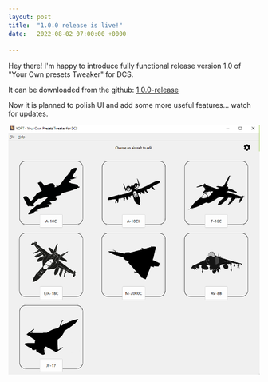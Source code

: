 ```yaml
---
layout: post
title:  "1.0.0 release is live!"
date:   2022-08-02 07:00:00 +0000

---
```

Hey there!
I'm happy to introduce fully functional release version 1.0 of "Your Own presets Tweaker" for DCS.

It can be downloaded from the github: [1.0.0-release](https://github.com/SilverSwift/DCS_CMS_Editor/releases/tag/1.0.0-release)

Now it is planned to polish UI and add some more useful features... watch for updates.

![yopt main window](/img/main1_0.png)